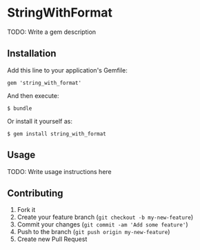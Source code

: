 # StringWithFormat

TODO: Write a gem description

## Installation

Add this line to your application's Gemfile:

    gem 'string_with_format'

And then execute:

    $ bundle

Or install it yourself as:

    $ gem install string_with_format

## Usage

TODO: Write usage instructions here

## Contributing

1. Fork it
2. Create your feature branch (`git checkout -b my-new-feature`)
3. Commit your changes (`git commit -am 'Add some feature'`)
4. Push to the branch (`git push origin my-new-feature`)
5. Create new Pull Request

